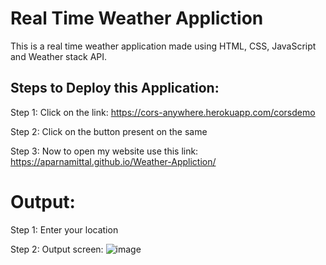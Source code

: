 # Real Time Weather Appliction
This is a real time weather application made using HTML, CSS, JavaScript and Weather stack API.

## Steps to Deploy this Application:
Step 1: Click on the link: https://cors-anywhere.herokuapp.com/corsdemo

Step 2: Click on the button present on the same 

Step 3: Now to open my website use this link:  https://aparnamittal.github.io/Weather-Appliction/

# Output:
Step 1:
Enter your location 

Step 2:
Output screen:
![image](https://user-images.githubusercontent.com/100208233/187478652-9c6e6906-d385-42da-b69e-eeb91d185477.png)
